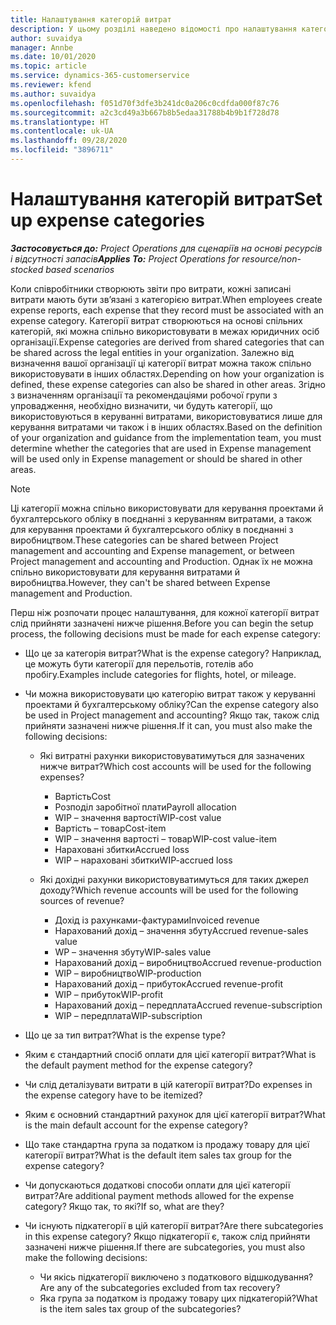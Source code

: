 ```yaml
---
title: Налаштування категорій витрат
description: У цьому розділі наведено відомості про налаштування категорій витрат і спільних категорій для звітів про витрати.
author: suvaidya
manager: Annbe
ms.date: 10/01/2020
ms.topic: article
ms.service: dynamics-365-customerservice
ms.reviewer: kfend
ms.author: suvaidya
ms.openlocfilehash: f051d70f3dfe3b241dc0a206c0cdfda000f87c76
ms.sourcegitcommit: a2c3cd49a3b667b8b5edaa31788b4b9b1f728d78
ms.translationtype: HT
ms.contentlocale: uk-UA
ms.lasthandoff: 09/28/2020
ms.locfileid: "3896711"
---
```

# <a name="set-up-expense-categories"></a><span data-ttu-id="5fbd7-103">Налаштування категорій витрат</span><span class="sxs-lookup"><span data-stu-id="5fbd7-103">Set up expense categories</span></span>

<span data-ttu-id="5fbd7-104">_**Застосовується до:** Project Operations для сценаріїв на основі ресурсів і відсутності запасів_</span><span class="sxs-lookup"><span data-stu-id="5fbd7-104">_**Applies To:** Project Operations for resource/non-stocked based scenarios_</span></span>

<span data-ttu-id="5fbd7-105">Коли співробітники створюють звіти про витрати, кожні записані витрати мають бути зв’язані з категорією витрат.</span><span class="sxs-lookup"><span data-stu-id="5fbd7-105">When employees create expense reports, each expense that they record must be associated with an expense category.</span></span> <span data-ttu-id="5fbd7-106">Категорії витрат створюються на основі спільних категорій, які можна спільно використовувати в межах юридичних осіб організації.</span><span class="sxs-lookup"><span data-stu-id="5fbd7-106">Expense categories are derived from shared categories that can be shared across the legal entities in your organization.</span></span> <span data-ttu-id="5fbd7-107">Залежно від визначення вашої організації ці категорії витрат можна також спільно використовувати в інших областях.</span><span class="sxs-lookup"><span data-stu-id="5fbd7-107">Depending on how your organization is defined, these expense categories can also be shared in other areas.</span></span> <span data-ttu-id="5fbd7-108">Згідно з визначенням організації та рекомендаціями робочої групи з упровадження, необхідно визначити, чи будуть категорії, що використовуються в керуванні витратами, використовуватися лише для керування витратами чи також і в інших областях.</span><span class="sxs-lookup"><span data-stu-id="5fbd7-108">Based on the definition of your organization and guidance from the implementation team, you must determine whether the categories that are used in Expense management will be used only in Expense management or should be shared in other areas.</span></span>

> [!NOTE]
> <span data-ttu-id="5fbd7-109">Ці категорії можна спільно використовувати для керування проектами й бухгалтерського обліку в поєднанні з керуванням витратами, а також для керування проектами й бухгалтерського обліку в поєднанні з виробництвом.</span><span class="sxs-lookup"><span data-stu-id="5fbd7-109">These categories can be shared between Project management and accounting and Expense management, or between Project management and accounting and Production.</span></span> <span data-ttu-id="5fbd7-110">Однак їх не можна спільно використовувати для керування витратами й виробництва.</span><span class="sxs-lookup"><span data-stu-id="5fbd7-110">However, they can't be shared between Expense management and Production.</span></span>

<span data-ttu-id="5fbd7-111">Перш ніж розпочати процес налаштування, для кожної категорії витрат слід прийняти зазначені нижче рішення.</span><span class="sxs-lookup"><span data-stu-id="5fbd7-111">Before you can begin the setup process, the following decisions must be made for each expense category:</span></span>

- <span data-ttu-id="5fbd7-112">Що це за категорія витрат?</span><span class="sxs-lookup"><span data-stu-id="5fbd7-112">What is the expense category?</span></span> <span data-ttu-id="5fbd7-113">Наприклад, це можуть бути категорії для перельотів, готелів або пробігу.</span><span class="sxs-lookup"><span data-stu-id="5fbd7-113">Examples include categories for flights, hotel, or mileage.</span></span>
- <span data-ttu-id="5fbd7-114">Чи можна використовувати цю категорію витрат також у керуванні проектами й бухгалтерському обліку?</span><span class="sxs-lookup"><span data-stu-id="5fbd7-114">Can the expense category also be used in Project management and accounting?</span></span> <span data-ttu-id="5fbd7-115">Якщо так, також слід прийняти зазначені нижче рішення.</span><span class="sxs-lookup"><span data-stu-id="5fbd7-115">If it can, you must also make the following decisions:</span></span>

    - <span data-ttu-id="5fbd7-116">Які витратні рахунки використовуватимуться для зазначених нижче витрат?</span><span class="sxs-lookup"><span data-stu-id="5fbd7-116">Which cost accounts will be used for the following expenses?</span></span>

        - <span data-ttu-id="5fbd7-117">Вартість</span><span class="sxs-lookup"><span data-stu-id="5fbd7-117">Cost</span></span>
        - <span data-ttu-id="5fbd7-118">Розподіл заробітної плати</span><span class="sxs-lookup"><span data-stu-id="5fbd7-118">Payroll allocation</span></span>
        - <span data-ttu-id="5fbd7-119">WIP – значення вартості</span><span class="sxs-lookup"><span data-stu-id="5fbd7-119">WIP-cost value</span></span>
        - <span data-ttu-id="5fbd7-120">Вартість – товар</span><span class="sxs-lookup"><span data-stu-id="5fbd7-120">Cost-item</span></span>
        - <span data-ttu-id="5fbd7-121">WIP – значення вартості – товар</span><span class="sxs-lookup"><span data-stu-id="5fbd7-121">WIP-cost value-item</span></span>
        - <span data-ttu-id="5fbd7-122">Нараховані збитки</span><span class="sxs-lookup"><span data-stu-id="5fbd7-122">Accrued loss</span></span>
        - <span data-ttu-id="5fbd7-123">WIP – нараховані збитки</span><span class="sxs-lookup"><span data-stu-id="5fbd7-123">WIP-accrued loss</span></span>

    - <span data-ttu-id="5fbd7-124">Які дохідні рахунки використовуватимуться для таких джерел доходу?</span><span class="sxs-lookup"><span data-stu-id="5fbd7-124">Which revenue accounts will be used for the following sources of revenue?</span></span>

        - <span data-ttu-id="5fbd7-125">Дохід із рахунками-фактурами</span><span class="sxs-lookup"><span data-stu-id="5fbd7-125">Invoiced revenue</span></span>
        - <span data-ttu-id="5fbd7-126">Нарахований дохід – значення збуту</span><span class="sxs-lookup"><span data-stu-id="5fbd7-126">Accrued revenue-sales value</span></span>
        - <span data-ttu-id="5fbd7-127">WP – значення збуту</span><span class="sxs-lookup"><span data-stu-id="5fbd7-127">WIP-sales value</span></span>
        - <span data-ttu-id="5fbd7-128">Нарахований дохід – виробництво</span><span class="sxs-lookup"><span data-stu-id="5fbd7-128">Accrued revenue-production</span></span>
        - <span data-ttu-id="5fbd7-129">WIP – виробництво</span><span class="sxs-lookup"><span data-stu-id="5fbd7-129">WIP-production</span></span>
        - <span data-ttu-id="5fbd7-130">Нарахований дохід – прибуток</span><span class="sxs-lookup"><span data-stu-id="5fbd7-130">Accrued revenue-profit</span></span>
        - <span data-ttu-id="5fbd7-131">WIP – прибуток</span><span class="sxs-lookup"><span data-stu-id="5fbd7-131">WIP-profit</span></span>
        - <span data-ttu-id="5fbd7-132">Нарахований дохід – передплата</span><span class="sxs-lookup"><span data-stu-id="5fbd7-132">Accrued revenue-subscription</span></span>
        - <span data-ttu-id="5fbd7-133">WIP – передплата</span><span class="sxs-lookup"><span data-stu-id="5fbd7-133">WIP-subscription</span></span>

- <span data-ttu-id="5fbd7-134">Що це за тип витрат?</span><span class="sxs-lookup"><span data-stu-id="5fbd7-134">What is the expense type?</span></span>
- <span data-ttu-id="5fbd7-135">Яким є стандартний спосіб оплати для цієї категорії витрат?</span><span class="sxs-lookup"><span data-stu-id="5fbd7-135">What is the default payment method for the expense category?</span></span>
- <span data-ttu-id="5fbd7-136">Чи слід деталізувати витрати в цій категорії витрат?</span><span class="sxs-lookup"><span data-stu-id="5fbd7-136">Do expenses in the expense category have to be itemized?</span></span>
- <span data-ttu-id="5fbd7-137">Яким є основний стандартний рахунок для цієї категорії витрат?</span><span class="sxs-lookup"><span data-stu-id="5fbd7-137">What is the main default account for the expense category?</span></span>
- <span data-ttu-id="5fbd7-138">Що таке стандартна група за податком із продажу товару для цієї категорії витрат?</span><span class="sxs-lookup"><span data-stu-id="5fbd7-138">What is the default item sales tax group for the expense category?</span></span>
- <span data-ttu-id="5fbd7-139">Чи допускаються додаткові способи оплати для цієї категорії витрат?</span><span class="sxs-lookup"><span data-stu-id="5fbd7-139">Are additional payment methods allowed for the expense category?</span></span> <span data-ttu-id="5fbd7-140">Якщо так, то які?</span><span class="sxs-lookup"><span data-stu-id="5fbd7-140">If so, what are they?</span></span>
- <span data-ttu-id="5fbd7-141">Чи існують підкатегорії в цій категорії витрат?</span><span class="sxs-lookup"><span data-stu-id="5fbd7-141">Are there subcategories in this expense category?</span></span> <span data-ttu-id="5fbd7-142">Якщо підкатегорії є, також слід прийняти зазначені нижче рішення.</span><span class="sxs-lookup"><span data-stu-id="5fbd7-142">If there are subcategories, you must also make the following decisions:</span></span>

    - <span data-ttu-id="5fbd7-143">Чи якісь підкатегорії виключено з податкового відшкодування?</span><span class="sxs-lookup"><span data-stu-id="5fbd7-143">Are any of the subcategories excluded from tax recovery?</span></span>
    - <span data-ttu-id="5fbd7-144">Яка група за податком із продажу товару цих підкатегорій?</span><span class="sxs-lookup"><span data-stu-id="5fbd7-144">What is the item sales tax group of the subcategories?</span></span>
